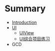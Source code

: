 # Summary

* [Introduction](README.md)
* [UI](UI.md)
   * [UIView](uiview.md)
   * [UI综合项目练习](timer.md)
* GCD

